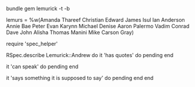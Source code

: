 
bundle gem lemurick -t -b


lemurs = %w(Amanda Thareef Christian Edward James Isul Ian Anderson Annie Bae Peter Evan Karynn Michael Denise Aaron Palermo Vadim Conrad Dave John Alisha Thomas Manini Mike Carson Gray)


require 'spec_helper'

RSpec.describe Lemurick::Andrew do
  it 'has quotes' do
    pending
  end

  it 'can speak' do
    pending
  end

  it 'says something it is supposed to say' do
    pending
  end
end
